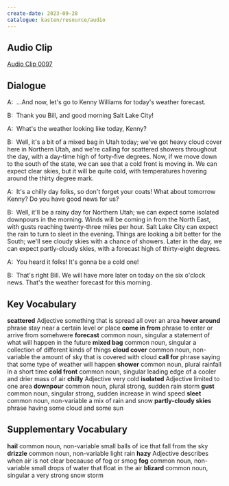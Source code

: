 ```yaml
---
create-date: 2023-09-28
catalogue: kasten/resource/audio
---
```


## Audio Clip
[Audio Clip 0097](https://archive.org/download/englishpod_all/englishpod_0097dg.mp3)

## Dialogue
A:  ...And now, let's go to Kenny Williams for today's weather forecast.

B:  Thank you Bill, and good morning Salt Lake City!

A:  What's the weather looking like today, Kenny?

B:  Well, it's a bit of a mixed bag in Utah today; we've got heavy cloud cover here in Northern Utah, and we're calling for scattered showers throughout the day, with a day-time high of forty-five degrees.   Now, if we move down to the south of the state, we can see that a cold front is moving in.  We can expect clear skies, but it will be quite cold, with temperatures hovering around the thirty degree mark.

A:  It's a chilly day folks, so don't forget your coats! What about tomorrow Kenny? Do you have good news for us?

B:  Well, it'll be a rainy day for Northern Utah; we can expect some isolated downpours in the morning.  Winds will be coming in from the North East, with gusts reaching twenty-three miles per hour. Salt Lake City can expect the rain to turn to sleet in the evening.  Things are looking a bit better for the South; we'll see cloudy skies with a chance of showers.  Later in the day, we can expect partly-cloudy skies, with a forecast high of thirty-eight degrees.

A:  You heard it folks! It's gonna be a cold one!

B:  That's right Bill. We will have more later on today on the six o'clock news. That's the weather forecast for this morning.

## Key Vocabulary
**scattered**             Adjective                   something that is spread all over an area
**hover around**          phrase                      stay near a certain level or place
**come in from**          phrase                      to enter or arrive from somehwere
**forecast**              common noun, singular       a statement of what will happen in the future
**mixed bag**             common noun, singular       a collection of different kinds of things
**cloud cover**           common noun, non-variable   the amount of sky that is covered with cloud
**call for**              phrase                      saying that some type of weather will happen
**shower**                common noun, plural         rainfall in a short time
**cold front**            common noun, singular       leading edge of a cooler and drier mass of air
**chilly**                Adjective                   very cold
**isolated**              Adjective                   limited to one area
**downpour**              common noun, plural         strong, sudden rain storm
**gust**                  common noun, singular       strong, sudden increase in wind speed
**sleet**                 common noun, non-variable   a mix of rain and snow
**partly-cloudy skies**   phrase                      having some cloud and some sun

## Supplementary Vocabulary
**hail**      common noun, non-variable   small balls of ice that fall from the sky
**drizzle**   common noun, non-variable   light rain
**hazy**      Adjective                   describes when air is not clear becaause of fog or smog
**fog**       common noun, non-variable   small drops of water that float in the air
**blizard**   common noun, singular       a very strong snow storm
